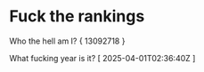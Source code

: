 # Fuck the rankings

Who the hell am I?
{ 13092718 }

What fucking year is it?
[ 2025-04-01T02:36:40Z ]
